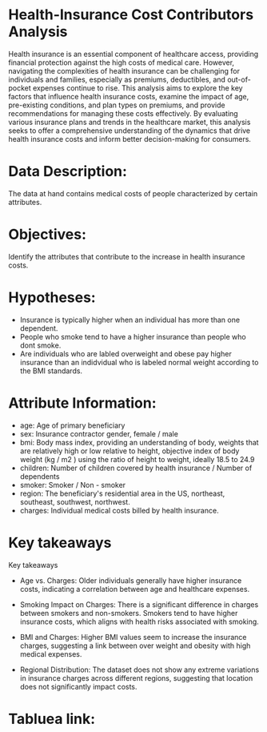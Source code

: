 # Health-Insurance Cost Contributors Analysis
Health insurance is an essential component of healthcare access, providing financial protection against the high costs of medical care. However, navigating the complexities of health insurance can be challenging for individuals and families, especially as premiums, deductibles, and out-of-pocket expenses continue to rise. This analysis aims to explore the key factors that influence health insurance costs, examine the impact of age, pre-existing conditions, and plan types on premiums, and provide recommendations for managing these costs effectively. By evaluating various insurance plans and trends in the healthcare market, this analysis seeks to offer a comprehensive understanding of the dynamics that drive health insurance costs and inform better decision-making for consumers.
 # Data Description:
The data at hand contains medical costs of people characterized by certain attributes.
# Objectives:
Identify the attributes that contribute to the increase in health insurance costs.
# Hypotheses:
- Insurance is typically higher when an individual has more than one dependent.
- People who smoke tend to have a higher insurance than people who dont smoke.
- Are individuals who are labled overweight and obese pay higher insurance than an indidvidual who is labeled normal weight according to the BMI standards.
# Attribute Information:
* age: Age of primary beneficiary
* sex: Insurance contractor gender, female / male
* bmi: Body mass index, providing an understanding of body, weights that are relatively high or low relative to height, objective index of body weight (kg / m2
) using the ratio of height to weight, ideally 18.5 to 24.9
* children: Number of children covered by health insurance / Number of dependents
* smoker: Smoker / Non - smoker
* region: The beneficiary's residential area in the US, northeast, southeast, southwest, northwest.
* charges: Individual medical costs billed by health insurance.
# Key takeaways 
Key takeaways 
- Age vs. Charges: Older individuals generally have higher insurance costs, indicating a correlation between age and healthcare expenses.

- Smoking Impact on Charges: There is a significant difference in charges between smokers and non-smokers. Smokers tend to have higher insurance costs, which aligns with health risks associated with smoking.

- BMI and Charges: Higher BMI values seem to increase the insurance charges, suggesting a link between over weight and obesity with high medical expenses.

- Regional Distribution: The dataset does not show any extreme variations in insurance charges across different regions, suggesting that location does not significantly impact costs.

 # Tabluea link:

